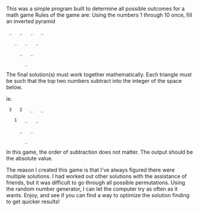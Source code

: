 This was a simple program built to determine all possible outcomes for a math game
Rules of the game are:
Using the numbers 1 through 10 once, fill an inverted pyramid

` _   _   _   _`

`   _   _   _`

`     _   _`

`       _`

 The final solution(s) must work together mathematically. Each triangle
 must be such that the top two numbers subtract into the integer of the space below.

 ie.

` 3   2   _   _`

`   1   _   _`

`     _   _`

`       _`

 In this game, the order of subtraction does not matter. The output should be the absolute value.

 The reason I created this game is that I've always figured there were multiple solutions.
 I had worked out other solutions with the assistance of friends, but it was difficult to go through
 all possible permutations. Using the random number generator, I can let the computer try as often as
 it wants. Enjoy, and see if you can find a way to optimize the solution finding to get quicker results!

